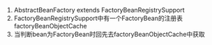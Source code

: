 1. AbstractBeanFactory extends FactoryBeanRegistrySupport
2. FactoryBeanRegistrySupport中有一个FactoryBean的注册表factoryBeanObjectCache
3. 当判断bean为FactoryBean时回先去factoryBeanObjectCache中获取